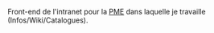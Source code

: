 Front-end de l'intranet pour la [PME](www.citba.com) dans laquelle je travaille (Infos/Wiki/Catalogues).
